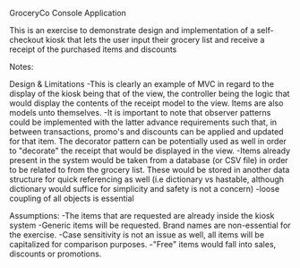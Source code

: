 GroceryCo Console Application

This is an exercise to demonstrate design and implementation of a self-checkout kiosk that lets the user input their grocery list and receive a receipt of the purchased items and discounts

Notes:

Design & Limitations
  -This is clearly an example of MVC in regard to the display of the kiosk being that of the view, the controller being the logic that would display the contents of the receipt model to the view. Items are also models unto themselves.
  -It is important to note that observer patterns could be implemented with the latter advance requirements such that, in between transactions, promo's and discounts can be applied and updated for that item. The decorator pattern can be potentially used as well in order to "decorate" the receipt that would be displayed in the view.
  -Items already present in the system would be taken from a database (or CSV file) in order to be related to from the grocery list. These would be stored in another data structure for quick referencing as well (i.e dictionary vs hastable, although dictionary would suffice for simplicity and safety is not a concern)
  -loose coupling of all objects is essential

Assumptions:
  -The items that are requested are already inside the kiosk system
  -Generic items will be requested. Brand names are non-essential for the exercise.
  -Case sensitivity is not an issue as well, all items will be capitalized for comparison purposes.
  -"Free" items would fall into sales, discounts or promotions. 
